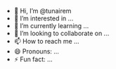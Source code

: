 - 👋 Hi, I’m @tunairem
- 👀 I’m interested in ...
- 🌱 I’m currently learning ...
- 💞️ I’m looking to collaborate on ...
- 📫 How to reach me ...
- 😄 Pronouns: ...
- ⚡ Fun fact: ...

<!---
tunairem/tunairem is a ✨ special ✨ repository because its `README.md` (this file) appears on your GitHub profile.
You can click the Preview link to take a look at your changes.
--->
